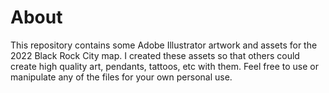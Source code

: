 # About

This repository contains some Adobe Illustrator artwork and assets for the 2022 Black Rock City map.  I created these assets so that others could create high quality art, pendants, tattoos, etc with them.  Feel free to use or manipulate any of the files for your own personal use.
